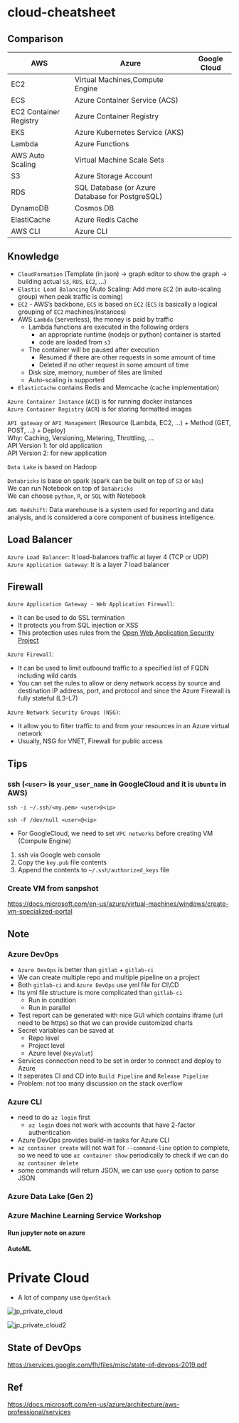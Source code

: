 # cloud-cheatsheet

## Comparison
| AWS | Azure | Google Cloud |
| --- | --- | --- |
| EC2 | Virtual Machines,Compute Engine |
| ECS | Azure Container Service (ACS) |  | 
| EC2 Container Registry | Azure Container Registry |  | 
| EKS | Azure Kubernetes Service (AKS) |  | 
| Lambda | Azure Functions |  | 
| AWS Auto Scaling | Virtual Machine Scale Sets |  | 
| S3 | Azure Storage Account |  | 
| RDS | SQL Database (or Azure Database for PostgreSQL) |  |   
| DynamoDB | Cosmos DB |  | 
| ElastiCache | Azure Redis Cache |  | 
| AWS CLI | Azure CLI |  | 

## Knowledge
* `CloudFormation` (Template (in json) -> graph editor to show the graph -> building actual `S3`, `RDS`, `EC2`, ...)  
* `Elastic Load Balancing` (Auto Scaling: Add more `EC`2 (in auto-scaling group) when peak traffic is coming)  
* `EC2` - AWS’s backbone, `ECS` is based on `EC2` (`ECS` is basically a logical grouping of `EC2` machines/instances)   
* AWS `Lambda` (serverless), the money is paid by traffic 
  * Lambda functions are executed in the following orders
    * an appropriate runtime (nodejs or python) container is started 
    * code are loaded from `s3`
  * The container will be paused after execution
    * Resumed if there are other requests in some amount of time
    * Deleted if no other request in some amount of time
  * Disk size, memory, number of files are limited
  * Auto-scaling is supported 
* `ElasticCache` contains Redis and Memcache (cache implementation)  

`Azure Container Instance` (`ACI`) is for running docker instances  
`Azure Container Registry` (`ACR`) is for storing formatted images  

`API gateway` or `API Management` (Resource (Lambda, EC2, ...) + Method (GET, POST, ...) + Deploy)  
Why: Caching, Versioning, Metering, Throttling, ...  
API Version 1: for old application  
API Version 2: for new application  

`Data Lake` is based on Hadoop  

`Databricks` is base on spark (spark can be bulit on top of `S3` or `k8s`)  
We can run Notebook on top of `Databricks`  
We can choose `python`, `R`, or `SQL` with Notebook

`AWS Redshift`: Data warehouse is a system used for reporting and data analysis, and is considered a core component of business intelligence.  

## Load Balancer
`Azure Load Balancer`: It load-balances traffic at layer 4 (TCP or UDP)  
`Azure Application Gateway`: It is a layer 7 load balancer  

## Firewall
`Azure Application Gateway - Web Application Firewall`:  
* It can be used to do SSL termination
* It protects you from SQL injection or XSS 
* This protection uses rules from the [Open Web Application Security Project](https://owasp.org/www-project-top-ten/)   

`Azure Firewall`:   
* It can be used to limit outbound traffic to a specified list of FQDN including wild cards
* You can set the rules to allow or deny network access by source and destination IP address, port, and protocol and since the Azure Firewall is fully stateful (L3-L7)

`Azure Network Security Groups (NSG)`:  
* It allow you to filter traffic to and from your resources in an Azure virtual network  
* Usually, NSG for VNET, Firewall for public access

## Tips

### ssh (`<user>` is `your_user_name` in GoogleCloud and it is `ubuntu` in AWS)

```
ssh -i ~/.ssh/<my.pem> <user>@<ip>
```

```
ssh -F /dev/null <user>@<ip>
```

* For GoogleCloud, we need to set `VPC networks` before creating VM (Compute Engine)
1. ssh via Google web console
2. Copy the `key.pub` file contents
3. Append the contents to `~/.ssh/authorized_keys` file

### Create VM from sanpshot  
https://docs.microsoft.com/en-us/azure/virtual-machines/windows/create-vm-specialized-portal  

## Note

### Azure DevOps
* `Azure DevOps` is better than `gitlab` + `gitlab-ci`
* We can create multiple repo and multiple pipeline on a project
* Both `gitlab-ci` and `Azure DevOps` use yml file for CI\CD
* Its yml file structure is more complicated than `gitlab-ci`
  * Run in condition
  * Run in parallel
* Test report can be generated with nice GUI which contains iframe (url need to be https) so that we can provide customized charts
* Secret variables can be saved at
  * Repo level
  * Project level
  * Azure level (`KeyValut`)
* Services connection need to be set in order to connect and deploy to Azure
* It seperates CI and CD into `Build Pipeline` and `Release Pipeline`
* Problem: not too many discussion on the stack overflow

### Azure CLI
* need to do `az login` first
  * `az login` does not work with accounts that have 2-factor authentication
* Azure DevOps provides build-in tasks for Azure CLI
* `az container create` will not wait for `--command-line` option to complete, so we need to use `az container show` periodically to check if we can do `az container delete`
* some commands will return JSON, we can use `query` option to parse JSON

### Azure Data Lake (Gen 2)

### Azure Machine Learning Service Workshop

#### Run jupyter note on azure
#### AutoML

# Private Cloud
* A lot of company use `OpenStack`

![jp_private_cloud](https://image.itmedia.co.jp/ait/articles/1706/13/l_si_iaas-share-01.jpg)

![jp_private_cloud2](https://it.impressbm.co.jp/mwimgs/d/4/-/img_d45808afbf2230b1b2e9e1e5a779208385215.jpg)

## State of DevOps
https://services.google.com/fh/files/misc/state-of-devops-2019.pdf

## Ref
https://docs.microsoft.com/en-us/azure/architecture/aws-professional/services
